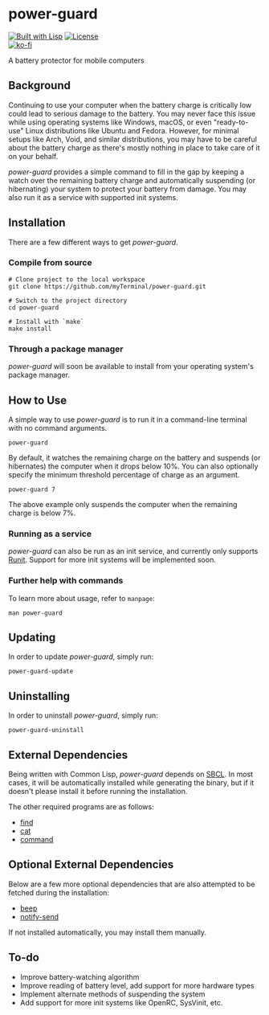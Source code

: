 # power-guard

[![Built with Lisp](https://img.shields.io/badge/built%20with-Lisp-blueviolet)](https://lisp-lang.org)
[![License](https://img.shields.io/github/license/myTerminal/power-guard.svg)](https://opensource.org/licenses/MIT)  
[![ko-fi](https://ko-fi.com/img/githubbutton_sm.svg)](https://ko-fi.com/Y8Y5E5GL7)

A battery protector for mobile computers

## Background

Continuing to use your computer when the battery charge is critically low could lead to serious damage to the battery. You may never face this issue while using operating systems like Windows, macOS, or even "ready-to-use" Linux distributions like Ubuntu and Fedora. However, for minimal setups like Arch, Void, and similar distributions, you may have to be careful about the battery charge as there's mostly nothing in place to take care of it on your behalf.

*power-guard* provides a simple command to fill in the gap by keeping a watch over the remaining battery charge and automatically suspending (or hibernating) your system to protect your battery from damage. You may also run it as a service with supported init systems.

## Installation

There are a few different ways to get *power-guard*.

### Compile from source

    # Clone project to the local workspace
    git clone https://github.com/myTerminal/power-guard.git

    # Switch to the project directory
    cd power-guard

    # Install with `make`
    make install

### Through a package manager

*power-guard* will soon be available to install from your operating system's package manager.

## How to Use

A simple way to use *power-guard* is to run it in a command-line terminal with no command arguments.

    power-guard

By default, it watches the remaining charge on the battery and suspends (or hibernates) the computer when it drops below 10%. You can also optionally specify the minimum threshold percentage of charge as an argument.

    power-guard 7

The above example only suspends the computer when the remaining charge is below 7%.

### Running as a service

*power-guard* can also be run as an init service, and currently only supports [Runit](http://smarden.org/runit). Support for more init systems will be implemented soon.

### Further help with commands

To learn more about usage, refer to `manpage`:

    man power-guard

## Updating

In order to update *power-guard*, simply run:

    power-guard-update

## Uninstalling

In order to uninstall *power-guard*, simply run:

    power-guard-uninstall

## External Dependencies

Being written with Common Lisp, *power-guard* depends on [SBCL](https://www.sbcl.org). In most cases, it will be automatically installed while generating the binary, but if it doesn't please install it before running the installation.

The other required programs are as follows:

 - [find](https://man.archlinux.org/man/find.1.en)
 - [cat](https://man.archlinux.org/man/cat.1.en)
 - [command](https://man.archlinux.org/man/command.1p.en)

## Optional External Dependencies

Below are a few more optional dependencies that are also attempted to be fetched during the installation:

 - [beep](https://pkgs.org/search/?q=beep)
 - [notify-send](https://man.archlinux.org/man/notify-send.1.en)

If not installed automatically, you may install them manually.

## To-do

* Improve battery-watching algorithm
* Improve reading of battery level, add support for more hardware types
* Implement alternate methods of suspending the system
* Add support for more init systems like OpenRC, SysVinit, etc.
